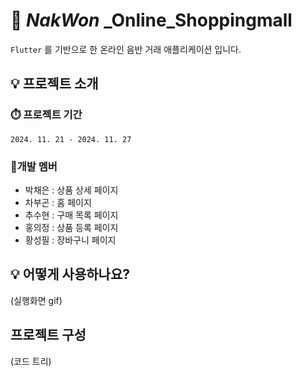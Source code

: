# 🎸 _NakWon_ _Online_Shoppingmall
``Flutter`` 를 기반으로 한 온라인 음반 거래 애플리케이션 입니다.

## 💡 프로젝트 소개
### ⏱️ 프로젝트 기간
``2024. 11. 21 - 2024. 11. 27``

### 👥개발 멤버
- 박채은 : 상품 상세 페이지
- 차부곤 : 홈 페이지
- 추수현 : 구매 목록 페이지
- 홍의정 : 상품 등록 페이지
- 황성필 : 장바구니 페이지

## 💡 어떻게 사용하나요?
(실행화면 gif)

## 프로젝트 구성
(코드 트리)
